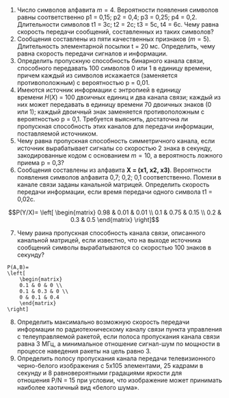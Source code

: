 1. Число символов алфавита $m=4$. Вероятности появления символов равны соответственно p1 = 0,15; p2 = 0,4; p3 = 0,25; p4 = 0,2. Длительности символов t1 = 3с; t2 = 2с; t3 = 5с, t4 = 6с. Чему равна скорость передачи сообщений, составленных из таких символов?
2. Сообщения составлены из пяти качественных признаков ($m = 5$). Длительность элементарной посылки t = 20 мс. Определить, чему равна скорость передачи сигналов и информации.
3. Определить пропускную способность бинарного канала связи, способного передавать 100 символов 0 или 1 в единицу времени, причем каждый из символов искажается (заменяется противоположным) с вероятностью р = 0,01.
4. Имеются источник информации с энтропией в единицу времени $H(Х)$ = 100 двоичных единиц и два канала связи; каждый из них может передавать в единицу времени 70 двоичных знаков (0 или 1); каждый двоичный знак заменяется противоположным с вероятностью р = 0,1. Требуется выяснить, достаточна ли пропускная способность этих каналов для передачи информации, поставляемой источником.
5. Чему равна пропускная способность симметричного канала, если источник вырабатывает сигналы со скоростью 2 знака в секунду, закодированные кодом с основанием $m = 10$, а вероятность ложного приема р = 0,3?
6. Сообщения составлены из алфавита **Х = (х1, x2, x3)**. Вероятности появления символов алфавита 0,7; 0,2; 0,1 соответственно. Помехи в канале связи заданы канальной матрицей. Определить скорость передачи информации, если время передачи одного символа t1 = 0,02с.
```math
P(Y/X)=
\left[
	\begin{matrix}
	0.98 & 0.01 & 0.01 \\
	0.1 & 0.75 & 0.15 \\
	0.2 & 0.3 & 0.5
	\end{matrix} 
\right]
```
7. Чему раина пропускная способность канала связи, описанного канальной матрицей, если известно, что на выходе источника сообщений символы вырабатываются со скоростью 100 знаков в секунду?
```
P(A,B)=
\left[
	\begin{matrix}
	0.1 & 0 & 0 \\
	0.1 & 0.3 & 0 \\
	0 & 0.1 & 0.4
	\end{matrix} 
\right]
```
8. Определить максимально возможную скорость передачи информации по радиотехническому каналу связи пункта управления с телеуправляемой ракетой, если полоса пропускания канала связи равна 3 МГц, а минимальное отношение сигнал-шум по мощности в процессе наведения ракеты на цель равно 3.
9. Определить полосу пропускания канала передачи телевизионного черно-белого изображения с 5х105 элементами, 25 кадрами в секунду и 8 равновероятными градациями яркости для отношения P/N = 15 при условии, что изображение может принимать наиболее хаотичный вид «белого шума».
